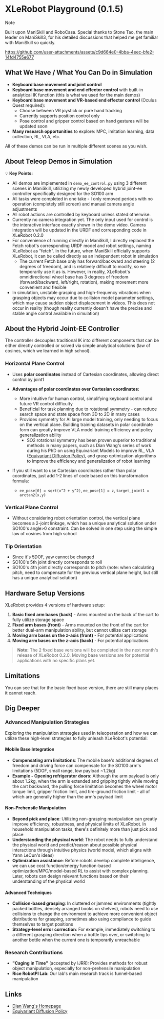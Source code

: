 # XLeRobot Playground (0.1.5)

> [!NOTE] 
> Built upon ManiSkill and RoboCasa. Special thanks to Stone Tao, the main leader on ManiSkill3, for his detailed discussions that helped me get familiar with ManiSkill so quickly.


https://github.com/user-attachments/assets/c9d664e0-4bba-4eec-bfe2-14fd4755e677


## What We Have / What You Can Do in Simulation

- **Keyboard base movement and joint control** 
- **Keyboard base movement and end effector control** with built-in analytical IK function (this is what we used for the main demos)
- **Keyboard base movement and VR-based end effector control** (Oculus Quest required):
  - Choose between VR joystick or pure hand tracking
  - Currently supports position control only
  - Pose control and gripper control based on hand gestures will be updated soon
- **Many research opportunities** to explore: MPC, imitation learning, data collection, RL, VLA, etc.

All of these demos can be run in multiple different scenes as you wish.

## About Teleop Demos in Simulation

💡 **Key Points:**

- All demos are implemented in `demo_ee_control.py` using 3 different scenes in ManiSkill, utilizing my newly developed hybrid joint-ee controller specifically designed for the SO100 arm
- All tasks were completed in one take - I only removed periods with no operation (completely still screen) and manual camera angle adjustments
- All robot actions are controlled by keyboard unless stated otherwise.
- Currently no camera integration yet. The only input used for control is the interactive interface exactly shown in the demo video. Camera integration will be updated in the URDF and corresponding code in XLeRobot 0.2.0
- For convenience of running directly in ManiSkill, I directly replaced the Fetch robot's corresponding URDF model and robot settings, naming XLeRobot as "fetch". In the future, when ManiSkill officially supports XLeRobot, it can be called directly as an independent robot in simulation
  - The current Fetch base only has forward/backward and steering (2 degrees of freedom), and is relatively difficult to modify, so we temporarily use it as is. However, in reality, XLeRobot's omnidirectional wheel base has 3 degrees of freedom (forward/backward, left/right, rotation), making movement more convenient and flexible
- In simulation, unstable grasping and high-frequency vibrations when grasping objects may occur due to collision model parameter settings, which may cause sudden object displacement in videos. This does not occur in reality (though reality currently doesn't have the precise and stable angle control available in simulation)

## About the Hybrid Joint-EE Controller

The controller decouples traditional IK into different components that can be either directly controlled or solved via simple analytical solutions (law of cosines, which we learned in high school).

### Horizontal Plane Control
- Uses **polar coordinates** instead of Cartesian coordinates, allowing direct control by joint1
- **Advantages of polar coordinates over Cartesian coordinates:**
  - More intuitive for human control, simplifying keyboard control and future VR control difficulty
  - Beneficial for task planning due to rotational symmetry - can reduce search space and state space from 3D to 2D in many cases
  - Provides symmetry for AI large model training, only needing to focus on the vertical plane. Building training datasets in polar coordinate form can greatly improve VLA model training efficiency and policy generalization ability
    - SO2 rotational symmetry has been proven superior to traditional methods in many papers, such as Dian Wang's series of work during his PhD on using Equivariant Models to improve RL, VLA ([Equivariant Diffusion Policy](https://equidiff.github.io/)), and grasp optimization algorithms to improve the efficiency and generalization of robot learning

- If you still want to use Cartesian coordinates rather than polar coordinates, just add 1-2 lines of code based on this transformation formula:
  - `ee_pose[0] = sqrt(x^2 + y^2)`, `ee_pose[1] = z`, `target_joint1 = arctan2(x,y)`

### Vertical Plane Control
- Without considering robot orientation control, the vertical plane becomes a 2-joint linkage, which has a unique analytical solution under SO100's angle>0 constraint. Can be solved in one step using the simple law of cosines from high school

### Tip Orientation
- Since it's 5DOF, yaw cannot be changed
- SO100's 5th joint directly corresponds to roll
- SO100's 4th joint directly corresponds to pitch (note: when calculating pitch, need to compensate for the previous vertical plane height, but still has a unique analytical solution)

## Hardware Setup Versions

XLeRobot provides 4 versions of hardware setup:

1. **Basic fixed arm bases (back)** - Arms mounted on the back of the cart to fully utilize storage space
2. **Fixed arm bases (front)** - Arms mounted on the front of the cart for better dual-arm manipulation ability, but cannot utilize cart storage
3. **Moving arm bases on the z-axis (front)** - For potential applications
4. **Moving arm bases on the z-axis (back)** - For potential applications

> **Note:** The 2 fixed base versions will be completed in the next month's release of XLeRobot 0.2.0. Moving base versions are for potential applications with no specific plans yet.



## Limitations

You can see that for the basic fixed base version, there are still many places it cannot reach. 

## Dig Deeper

### Advanced Manipulation Strategies

Exploring the manipulation strategies used in teleoperation and how we can utilize these high-level strategies to fully unleash XLeRobot's potential:

#### Mobile Base Integration
- **Compensating arm limitations**: The mobile base's additional degrees of freedom and driving force can compensate for the SO100 arm's limitations (5DOF, small range, low payload ~1.2kg)
- **Example - Opening refrigerator doors**: Although the arm payload is only about 1.2kg, when the arm is extended and gripping tightly while moving the cart backward, the pulling force limitation becomes the wheel motor torque limit, gripper friction limit, and tire-ground friction limit - all of which are generally higher than the arm's payload limit

#### Non-Prehensile Manipulation
- **Beyond pick and place**: Utilizing non-grasping manipulation can greatly improve efficiency, robustness, and physical limits of XLeRobot. In household manipulation tasks, there's definitely more than just pick and place
- **Understanding the physical world**: The robot needs to fully understand the physical world and predict/reason about possible physical interactions through intuitive physics (world model, which aligns with Yann LeCun's ideas)
- **Optimization assistance**: Before robots develop complete intelligence, we can use cost function/energy function-based optimization/MPC/model-based RL to assist with complex planning. Later, robots can design relevant functions based on their understanding of the physical world

#### Advanced Techniques
- **Collision-based grasping**: In cluttered or jammed environments (tightly packed bottles, densely arranged books on shelves), robots need to use collisions to change the environment to achieve more convenient object distributions for grasping, sometimes also using compliance to guide themselves to target positions
- **Strategy-level error correction**: For example, immediately switching to a different grasping direction when a bottle tips over, or switching to another bottle when the current one is temporarily unreachable

### Research Contributions
- **"Caging in Time"** (accepted by IJRR): Provides methods for robust object manipulation, especially for non-prehensile manipulation
- **Rice RobotPI Lab**: Our lab's main research track is funnel-based manipulation

## Links
- [Dian Wang's Homepage](https://www.dianwang.io/)
- [Equivariant Diffusion Policy](https://equidiff.github.io/)
